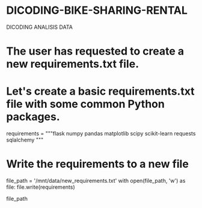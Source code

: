 # DICODING-BIKE-SHARING-RENTAL
DICODING ANALISIS DATA
# The user has requested to create a new requirements.txt file.
# Let's create a basic requirements.txt file with some common Python packages.

requirements = """flask
numpy
pandas
matplotlib
scipy
scikit-learn
requests
sqlalchemy
"""

# Write the requirements to a new file
file_path = '/mnt/data/new_requirements.txt'
with open(file_path, 'w') as file:
    file.write(requirements)

file_path
